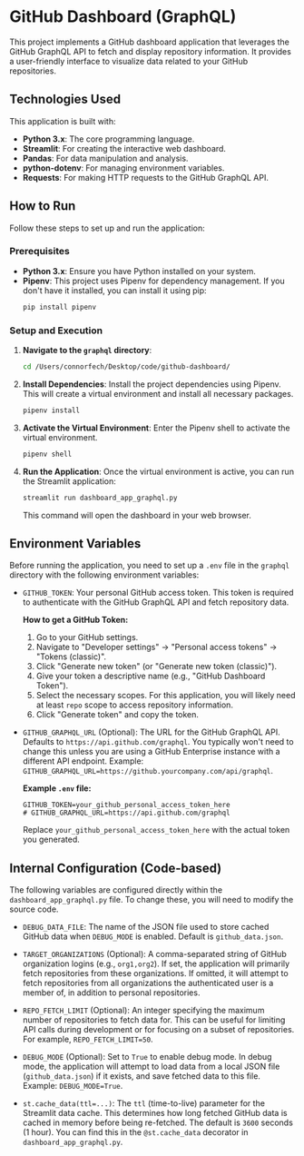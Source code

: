 # GitHub Dashboard (GraphQL)

This project implements a GitHub dashboard application that leverages the GitHub GraphQL API to fetch and display repository information. It provides a user-friendly interface to visualize data related to your GitHub repositories.

## Technologies Used

This application is built with:

*   **Python 3.x**: The core programming language.
*   **Streamlit**: For creating the interactive web dashboard.
*   **Pandas**: For data manipulation and analysis.
*   **python-dotenv**: For managing environment variables.
*   **Requests**: For making HTTP requests to the GitHub GraphQL API.

## How to Run

Follow these steps to set up and run the application:

### Prerequisites

*   **Python 3.x**: Ensure you have Python installed on your system.
*   **Pipenv**: This project uses Pipenv for dependency management. If you don't have it installed, you can install it using pip:
    ```bash
    pip install pipenv
    ```

### Setup and Execution

1.  **Navigate to the `graphql` directory**:
    ```bash
    cd /Users/connorfech/Desktop/code/github-dashboard/
    ```

2.  **Install Dependencies**:
    Install the project dependencies using Pipenv. This will create a virtual environment and install all necessary packages.
    ```bash
    pipenv install
    ```

3.  **Activate the Virtual Environment**:
    Enter the Pipenv shell to activate the virtual environment.
    ```bash
    pipenv shell
    ```

4.  **Run the Application**:
    Once the virtual environment is active, you can run the Streamlit application:
    ```bash
    streamlit run dashboard_app_graphql.py
    ```
    This command will open the dashboard in your web browser.

## Environment Variables

Before running the application, you need to set up a `.env` file in the `graphql` directory with the following environment variables:

*   `GITHUB_TOKEN`: Your personal GitHub access token. This token is required to authenticate with the GitHub GraphQL API and fetch repository data.

    **How to get a GitHub Token:**
    1.  Go to your GitHub settings.
    2.  Navigate to "Developer settings" -> "Personal access tokens" -> "Tokens (classic)".
    3.  Click "Generate new token" (or "Generate new token (classic)").
    4.  Give your token a descriptive name (e.g., "GitHub Dashboard Token").
    5.  Select the necessary scopes. For this application, you will likely need at least `repo` scope to access repository information.
    6.  Click "Generate token" and copy the token.



*   `GITHUB_GRAPHQL_URL` (Optional): The URL for the GitHub GraphQL API. Defaults to `https://api.github.com/graphql`. You typically won't need to change this unless you are using a GitHub Enterprise instance with a different API endpoint. Example: `GITHUB_GRAPHQL_URL=https://github.yourcompany.com/api/graphql`.

    **Example `.env` file:**
    ```
    GITHUB_TOKEN=your_github_personal_access_token_here
    # GITHUB_GRAPHQL_URL=https://api.github.com/graphql
    ```
    Replace `your_github_personal_access_token_here` with the actual token you generated.

## Internal Configuration (Code-based)

The following variables are configured directly within the `dashboard_app_graphql.py` file. To change these, you will need to modify the source code.

*   `DEBUG_DATA_FILE`: The name of the JSON file used to store cached GitHub data when `DEBUG_MODE` is enabled. Default is `github_data.json`.

* `TARGET_ORGANIZATIONS` (Optional): A comma-separated string of GitHub organization logins (e.g., `org1,org2`). If set, the application will primarily fetch repositories from these organizations. If omitted, it will attempt to fetch repositories from all organizations the authenticated user is a member of, in addition to personal repositories.

*   `REPO_FETCH_LIMIT` (Optional): An integer specifying the maximum number of repositories to fetch data for. This can be useful for limiting API calls during development or for focusing on a subset of repositories. For example, `REPO_FETCH_LIMIT=50`.

*   `DEBUG_MODE` (Optional): Set to `True` to enable debug mode. In debug mode, the application will attempt to load data from a local JSON file (`github_data.json`) if it exists, and save fetched data to this file. Example: `DEBUG_MODE=True`.

*   `st.cache_data(ttl=...)`: The `ttl` (time-to-live) parameter for the Streamlit data cache. This determines how long fetched GitHub data is cached in memory before being re-fetched. The default is `3600` seconds (1 hour). You can find this in the `@st.cache_data` decorator in `dashboard_app_graphql.py`.